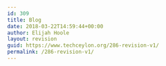 ```yaml
---
id: 309
title: Blog
date: 2018-03-22T14:59:44+00:00
author: Elijah Hoole
layout: revision
guid: https://www.techceylon.org/286-revision-v1/
permalink: /286-revision-v1/
---
```

